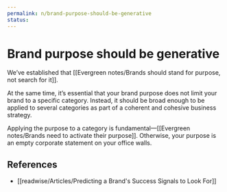 ```yaml
---
permalink: n/brand-purpose-should-be-generative
status: 
---
```

# Brand purpose should be generative

We’ve established that [[Evergreen notes/Brands should stand for purpose, not search for it]].

At the same time, it’s essential that your brand purpose does not limit your brand to a specific category. Instead, it should be broad enough to be applied to several categories as part of a coherent and cohesive business strategy.

Applying the purpose to a category is fundamental—[[Evergreen notes/Brands need to activate their purpose]]. Otherwise, your purpose is an empty corporate statement on your office walls.

## References

- [[readwise/Articles/Predicting a Brand's Success Signals to Look For]]
